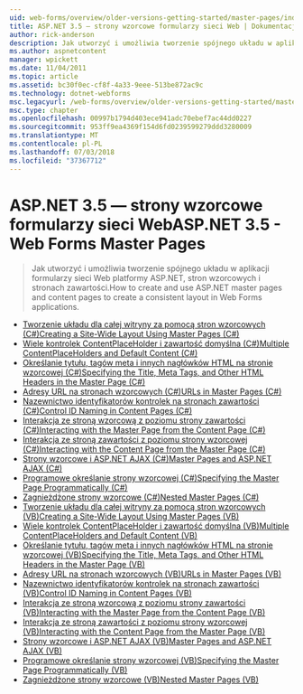 ```yaml
---
uid: web-forms/overview/older-versions-getting-started/master-pages/index
title: ASP.NET 3.5 — strony wzorcowe formularzy sieci Web | Dokumentacja firmy Microsoft
author: rick-anderson
description: Jak utworzyć i umożliwia tworzenie spójnego układu w aplikacji formularzy sieci Web platformy ASP.NET, stron wzorcowych i stronach zawartości.
ms.author: aspnetcontent
manager: wpickett
ms.date: 11/04/2011
ms.topic: article
ms.assetid: bc30f0ec-cf8f-4a33-9eee-513be872ac9c
ms.technology: dotnet-webforms
msc.legacyurl: /web-forms/overview/older-versions-getting-started/master-pages
msc.type: chapter
ms.openlocfilehash: 00997b1794d403ece941adc70ebef7ac44dd0227
ms.sourcegitcommit: 953ff9ea4369f154d6fd0239599279ddd3280009
ms.translationtype: MT
ms.contentlocale: pl-PL
ms.lasthandoff: 07/03/2018
ms.locfileid: "37367712"
---
```

<a name="aspnet-35---web-forms-master-pages"></a><span data-ttu-id="bf686-103">ASP.NET 3.5 — strony wzorcowe formularzy sieci Web</span><span class="sxs-lookup"><span data-stu-id="bf686-103">ASP.NET 3.5 - Web Forms Master Pages</span></span>
====================
> <span data-ttu-id="bf686-104">Jak utworzyć i umożliwia tworzenie spójnego układu w aplikacji formularzy sieci Web platformy ASP.NET, stron wzorcowych i stronach zawartości.</span><span class="sxs-lookup"><span data-stu-id="bf686-104">How to create and use ASP.NET master pages and content pages to create a consistent layout in Web Forms applications.</span></span>


- [<span data-ttu-id="bf686-105">Tworzenie układu dla całej witryny za pomocą stron wzorcowych (C#)</span><span class="sxs-lookup"><span data-stu-id="bf686-105">Creating a Site-Wide Layout Using Master Pages (C#)</span></span>](creating-a-site-wide-layout-using-master-pages-cs.md)
- [<span data-ttu-id="bf686-106">Wiele kontrolek ContentPlaceHolder i zawartość domyślna (C#)</span><span class="sxs-lookup"><span data-stu-id="bf686-106">Multiple ContentPlaceHolders and Default Content (C#)</span></span>](multiple-contentplaceholders-and-default-content-cs.md)
- [<span data-ttu-id="bf686-107">Określanie tytułu, tagów meta i innych nagłówków HTML na stronie wzorcowej (C#)</span><span class="sxs-lookup"><span data-stu-id="bf686-107">Specifying the Title, Meta Tags, and Other HTML Headers in the Master Page (C#)</span></span>](specifying-the-title-meta-tags-and-other-html-headers-in-the-master-page-cs.md)
- [<span data-ttu-id="bf686-108">Adresy URL na stronach wzorcowych (C#)</span><span class="sxs-lookup"><span data-stu-id="bf686-108">URLs in Master Pages (C#)</span></span>](urls-in-master-pages-cs.md)
- [<span data-ttu-id="bf686-109">Nazewnictwo identyfikatorów kontrolek na stronach zawartości (C#)</span><span class="sxs-lookup"><span data-stu-id="bf686-109">Control ID Naming in Content Pages (C#)</span></span>](control-id-naming-in-content-pages-cs.md)
- [<span data-ttu-id="bf686-110">Interakcja ze stroną wzorcową z poziomu strony zawartości (C#)</span><span class="sxs-lookup"><span data-stu-id="bf686-110">Interacting with the Master Page from the Content Page (C#)</span></span>](interacting-with-the-master-page-from-the-content-page-cs.md)
- [<span data-ttu-id="bf686-111">Interakcja ze stroną zawartości z poziomu strony wzorcowej (C#)</span><span class="sxs-lookup"><span data-stu-id="bf686-111">Interacting with the Content Page from the Master Page (C#)</span></span>](interacting-with-the-content-page-from-the-master-page-cs.md)
- [<span data-ttu-id="bf686-112">Strony wzorcowe i ASP.NET AJAX (C#)</span><span class="sxs-lookup"><span data-stu-id="bf686-112">Master Pages and ASP.NET AJAX (C#)</span></span>](master-pages-and-asp-net-ajax-cs.md)
- [<span data-ttu-id="bf686-113">Programowe określanie strony wzorcowej (C#)</span><span class="sxs-lookup"><span data-stu-id="bf686-113">Specifying the Master Page Programmatically (C#)</span></span>](specifying-the-master-page-programmatically-cs.md)
- [<span data-ttu-id="bf686-114">Zagnieżdżone strony wzorcowe (C#)</span><span class="sxs-lookup"><span data-stu-id="bf686-114">Nested Master Pages (C#)</span></span>](nested-master-pages-cs.md)
- [<span data-ttu-id="bf686-115">Tworzenie układu dla całej witryny za pomocą stron wzorcowych (VB)</span><span class="sxs-lookup"><span data-stu-id="bf686-115">Creating a Site-Wide Layout Using Master Pages (VB)</span></span>](creating-a-site-wide-layout-using-master-pages-vb.md)
- [<span data-ttu-id="bf686-116">Wiele kontrolek ContentPlaceHolder i zawartość domyślna (VB)</span><span class="sxs-lookup"><span data-stu-id="bf686-116">Multiple ContentPlaceHolders and Default Content (VB)</span></span>](multiple-contentplaceholders-and-default-content-vb.md)
- [<span data-ttu-id="bf686-117">Określanie tytułu, tagów meta i innych nagłówków HTML na stronie wzorcowej (VB)</span><span class="sxs-lookup"><span data-stu-id="bf686-117">Specifying the Title, Meta Tags, and Other HTML Headers in the Master Page (VB)</span></span>](specifying-the-title-meta-tags-and-other-html-headers-in-the-master-page-vb.md)
- [<span data-ttu-id="bf686-118">Adresy URL na stronach wzorcowych (VB)</span><span class="sxs-lookup"><span data-stu-id="bf686-118">URLs in Master Pages (VB)</span></span>](urls-in-master-pages-vb.md)
- [<span data-ttu-id="bf686-119">Nazewnictwo identyfikatorów kontrolek na stronach zawartości (VB)</span><span class="sxs-lookup"><span data-stu-id="bf686-119">Control ID Naming in Content Pages (VB)</span></span>](control-id-naming-in-content-pages-vb.md)
- [<span data-ttu-id="bf686-120">Interakcja ze stroną wzorcową z poziomu strony zawartości (VB)</span><span class="sxs-lookup"><span data-stu-id="bf686-120">Interacting with the Master Page from the Content Page (VB)</span></span>](interacting-with-the-master-page-from-the-content-page-vb.md)
- [<span data-ttu-id="bf686-121">Interakcja ze stroną zawartości z poziomu strony wzorcowej (VB)</span><span class="sxs-lookup"><span data-stu-id="bf686-121">Interacting with the Content Page from the Master Page (VB)</span></span>](interacting-with-the-content-page-from-the-master-page-vb.md)
- [<span data-ttu-id="bf686-122">Strony wzorcowe i ASP.NET AJAX (VB)</span><span class="sxs-lookup"><span data-stu-id="bf686-122">Master Pages and ASP.NET AJAX (VB)</span></span>](master-pages-and-asp-net-ajax-vb.md)
- [<span data-ttu-id="bf686-123">Programowe określanie strony wzorcowej (VB)</span><span class="sxs-lookup"><span data-stu-id="bf686-123">Specifying the Master Page Programmatically (VB)</span></span>](specifying-the-master-page-programmatically-vb.md)
- [<span data-ttu-id="bf686-124">Zagnieżdżone strony wzorcowe (VB)</span><span class="sxs-lookup"><span data-stu-id="bf686-124">Nested Master Pages (VB)</span></span>](nested-master-pages-vb.md)
